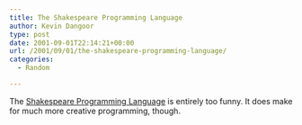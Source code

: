 ```yaml
---
title: The Shakespeare Programming Language
author: Kevin Dangoor
type: post
date: 2001-09-01T22:14:21+00:00
url: /2001/09/01/the-shakespeare-programming-language/
categories:
  - Random

---
```

The [Shakespeare Programming Language][1] is entirely too funny. It does make for much more creative programming, though.

 [1]: http://spl.pu240.com/